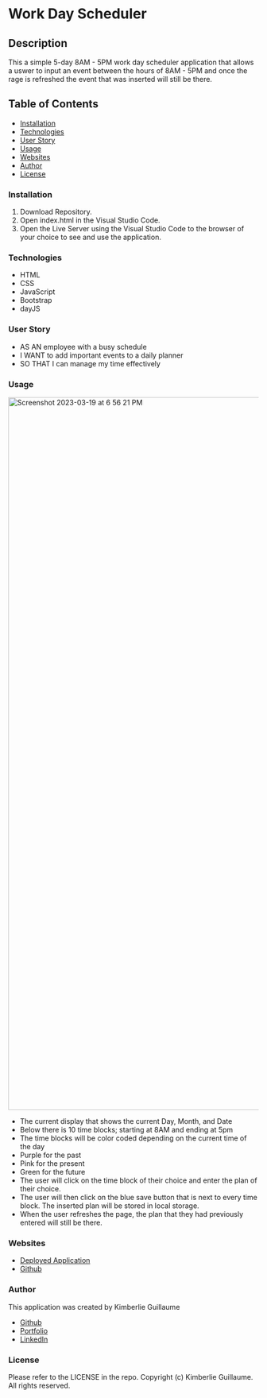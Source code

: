 # Work Day Scheduler 

## Description
This a simple 5-day 8AM - 5PM work day scheduler application that allows a uswer to input an event between the hours of 8AM - 5PM and once the rage is refreshed the event that was inserted will still be there. 

## Table of Contents
- [Installation](#installation)
- [Technologies](#technologies)
- [User Story](#user-story)
- [Usage](#usage)
- [Websites](#websites)
- [Author](#author)
- [License](#license)

### Installation

1. Download Repository. 
2. Open index.html in the Visual Studio Code. 
3. Open the Live Server using the Visual Studio Code to the browser of your choice to see and use the application.

### Technologies  

- HTML
- CSS
- JavaScript
- Bootstrap
- dayJS

### User Story 

- AS AN employee with a busy schedule
- I WANT to add important events to a daily planner
- SO THAT I can manage my time effectively 

### Usage

<img width="1435" alt="Screenshot 2023-03-19 at 6 56 21 PM" src="https://user-images.githubusercontent.com/96274023/226214969-4c19922f-4c87-484c-8f02-205404dbb5d4.png">


- The current display that shows the current Day, Month, and Date
- Below there is 10 time blocks; starting at 8AM and ending at 5pm
- The time blocks will be color coded depending on the current time of the day
- Purple for the past
- Pink for the present
- Green for the future
- The user will click on the time block of their choice and enter the plan of their choice. 
- The user will then click on the blue save button that is next to every time block. The inserted plan will be stored in local storage. 
- When the user refreshes the page, the plan that they had previously entered will still be there. 

### Websites

- [Deployed Application](https://kimberlie901.github.io/Work_Day_Scheduler/)
- [Github](https://github.com/kimberlie901/Work_Day_Scheduler)

### Author

This application was created by Kimberlie Guillaume

- [Github](https://github.com/kimberlie901)
- [Portfolio](https://kimberlie901.github.io/Professional_Portfolio/) 
- [LinkedIn](https://www.linkedin.com/in/kjguill1024/)

### License 

Please refer to the LICENSE in the repo. Copyright (c) Kimberlie Guillaume. All rights reserved. 
